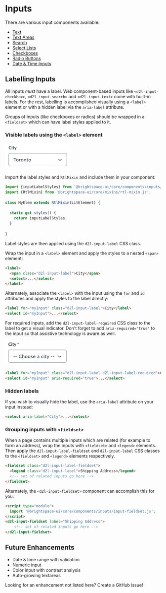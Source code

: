 # Inputs

There are various input components available:

- [Text](documentation/text-inputs.md)
- [Text Areas](documentation/text-areas.md)
- [Search](documentation/search-inputs.md)
- [Select Lists](documentation/select-lists.md)
- [Checkboxes](documentation/checkboxes.md)
- [Radio Buttons](documentation/radio-buttons.md)
- [Date & Time Inputs](documentation/date-time-inputs.md)

## Labelling Inputs

All inputs *must* have a label. Web component-based inputs like `<d2l-input-checkbox>`, `<d2l-input-search>` and `<d2l-input-text>` come with built-in labels. For the rest, labelling is accomplished visually using a `<label>` element or with a hidden label via the `aria-label` attribute.

Groups of inputs (like checkboxes or radios) should be wrapped in a `<fieldset>` which can have label styles applied to it.

### Visible labels using the `<label>` element

![example screenshot of input label](./screenshots/label.png?raw=true)

Import the label styles and `RtlMixin` and include them in your component:

```javascript
import {inputLabelStyles} from '@brightspace-ui/core/components/inputs/input-label-styles.js';
import {RtlMixin} from '@brightspace-ui/core/mixins/rtl-mixin.js';

class MyElem extends RtlMixin(LitElement) {

  static get styles() {
    return inputLabelStyles;
  }

}
```

Label styles are then applied using the `d2l-input-label` CSS class.

Wrap the input in a `<label>` element and apply the styles to a nested `<span>` element:

```html
<label>
  <span class="d2l-input-label">City</span>
  <select>...</select>
</label>
```

Alternately, associate the `<label>` with the input using the `for` and `id` attributes and apply the styles to the label directly:

```html
<label for="myInput" class="d2l-input-label">City</label>
<select id="myInput">...</select>
```

For required inputs, add the `d2l-input-label-required` CSS class to the label to get a visual indicator. Don't forget to add `aria-required="true"` to the input so that assistive technology is aware as well.

![example screenshot of required input](./screenshots/label-required.png?raw=true)

```html
<label for="myInput" class="d2l-input-label d2l-input-label-required">City</label>
<select id="myInput" aria-required="true">...</select>
```

### Hidden labels

If you wish to visually hide the label, use the `aria-label` attribute on your input instead:

```html
<select aria-label="City">...</select>
```

### Grouping inputs with `<fieldset>`

When a page contains multiple inputs which are related (for example to form an address), wrap the inputs with `<fieldset>` and `<legend>` elements. Then apply the `d2l-input-label-fieldset` and `d2l-input-label` CSS classes to the `<fieldset>` and `<legend>` elements respectively.

```html
<fieldset class="d2l-input-label-fieldset">
  <legend class="d2l-input-label">Shipping Address</legend>
  <!-- set of related inputs go here -->
</fieldset>
```

Alternately, the `<d2l-input-fieldset>` component can accomplish this for you:

```html
<script type="module">
  import '@brightspace-ui/core/components/inputs/input-fieldset.js';
</script>
<d2l-input-fieldset label="Shipping Address">
	<!-- set of related inputs go here -->
</d2l-input-fieldset>
```

## Future Enhancements

- Date & time range with validation
- Numeric input
- Color input with contrast analysis
- Auto-growing textareas

Looking for an enhancement not listed here? Create a GitHub issue!

